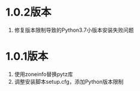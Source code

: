 # 1.0.2版本

1. 修复版本限制导致的Python3.7小版本安装失败问题

# 1.0.1版本

1. 使用zoneinfo替换pytz库
2. 调整安装脚本setup.cfg，添加Python版本限制
